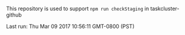 This repository is used to support `npm run checkStaging` in taskcluster-github

Last run: Thu Mar 09 2017 10:56:11 GMT-0800 (PST)